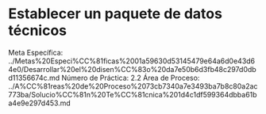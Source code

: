 # Establecer un paquete de datos técnicos

Meta Específica: ../Metas%20Especi%CC%81ficas%2001a59630d53145479e64a6d0e43d64e0/Desarrollar%20el%20disen%CC%83o%20da7e50b6d3fb48c297d0dbd11356674c.md
Número de Práctica: 2.2
Área de Proceso: ../A%CC%81reas%20de%20Proceso%2073cb7340a7e3493ba7b8c80a2ac773ba/Solucio%CC%81n%20Te%CC%81cnica%201d4c1df599364dbba61ba4e9e297d453.md